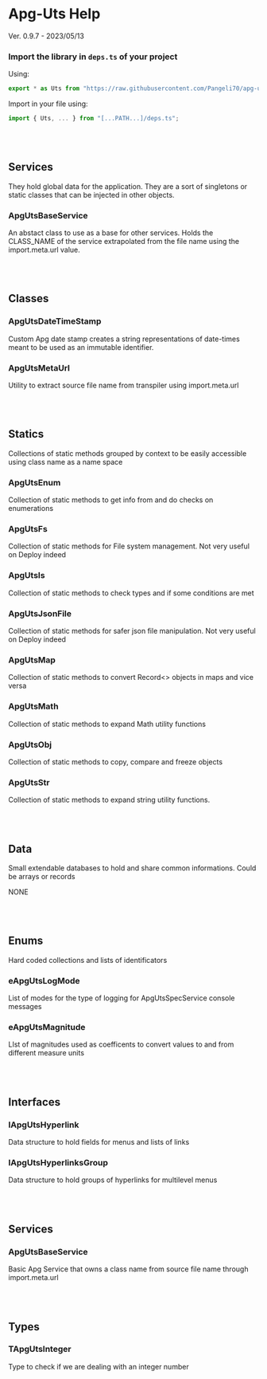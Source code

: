 # Apg-Uts Help

Ver. 0.9.7 - 2023/05/13
<br>

### Import the library in ```deps.ts``` of your project 


Using:
```Typescript
export * as Uts from "https://raw.githubusercontent.com/Pangeli70/apg-uts/master/mod.ts";
```

Import in your file using:
```Typescript
import { Uts, ... } from "[...PATH...]/deps.ts";
```

<br><br>
## Services

They hold global data for the application.
They are a sort of singletons or static classes that can be injected in other objects.

### ApgUtsBaseService

An abstact class to use as a base for other services.
Holds the CLASS_NAME of the service extrapolated from the file name using the import.meta.url value.


<br><br>
## Classes

### ApgUtsDateTimeStamp

Custom Apg date stamp creates a string representations of date-times meant to 
be used as an immutable identifier.


### ApgUtsMetaUrl

Utility to extract source file name from transpiler using import.meta.url


<br><br>
## Statics
Collections of static methods grouped by context to be easily accessible 
using class name as a name space

### ApgUtsEnum

Collection of static methods to get info from and do checks on enumerations

### ApgUtsFs

Collection of static methods for File system management. Not very useful on Deploy indeed

### ApgUtsIs

Collection of static methods to check types and if some conditions are met

### ApgUtsJsonFile

Collection of static methods for safer json file manipulation. Not very useful on Deploy indeed

### ApgUtsMap

Collection of static methods to convert Record<> objects in maps and vice versa

### ApgUtsMath

Collection of static methods to expand Math utility functions

### ApgUtsObj

Collection of static methods to copy, compare and freeze objects

### ApgUtsStr

Collection of static methods to expand string utility functions.


<br><br>
## Data

Small extendable databases to hold and share common informations. Could be arrays 
or records

NONE


<br><br>
## Enums

Hard coded collections and lists of identificators

### eApgUtsLogMode

List of modes for the type of logging for ApgUtsSpecService console messages

### eApgUtsMagnitude

LIst of magnitudes used as coefficents to convert values to and from different measure units


<br><br>
## Interfaces

### IApgUtsHyperlink

Data structure to hold fields for menus and lists of links

### IApgUtsHyperlinksGroup

Data structure to hold groups of hyperlinks for multilevel menus


<br><br>
## Services

### ApgUtsBaseService

Basic Apg Service that owns a class name from source file name through import.meta.url


<br><br>
## Types

### TApgUtsInteger

Type to check if we are dealing with an integer number

